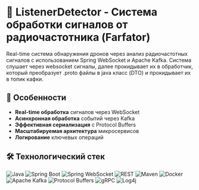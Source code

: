 # 🚀 ListenerDetector - Система обработки сигналов от радиочастотника (Farfator)

Real-time система обнаружения дронов через анализ радиочастотных сигналов с использованием Spring WebSocket и Apache Kafka. Система слушает через websocket сигналы, далее прокидывает их в обработчик, который преобразует .proto файлы в java класс (DTO) и прокидывает их в топик кафки.

## 🌟 Особенности
- **Real-time обработка** сигналов через WebSocket
- **Асинхронная обработка** событий через Kafka
- **Эффективная сериализация** с Protocol Buffers
- **Масштабируемая архитектура** микросервисов
- **Логирование** ключевых операций

## 🛠️ Технологический стек
![Java](https://img.shields.io/badge/Java-ED8B00?style=for-the-badge&logo=openjdk&logoColor=white)
![Spring Boot](https://img.shields.io/badge/Spring_Boot-6DB33F?style=for-the-badge&logo=springboot&logoColor=white)
![Spring WebSocket](https://img.shields.io/badge/Spring_WebSocket-6DB33F?style=for-the-badge&logo=spring&logoColor=white)
![REST](https://img.shields.io/badge/REST-FF6C37?style=for-the-badge&logo=rest&logoColor=white)
![Maven](https://img.shields.io/badge/Maven-C71A36?style=for-the-badge&logo=apachemaven&logoColor=white)
![Docker](https://img.shields.io/badge/Docker-2496ED?style=for-the-badge&logo=docker&logoColor=white)
![Apache Kafka](https://img.shields.io/badge/Apache_Kafka-231F20?style=for-the-badge&logo=apachekafka&logoColor=white)
![Protocol Buffers](https://img.shields.io/badge/Protocol_Buffers-3178C6?style=for-the-badge&logo=protobuf&logoColor=white)
![gRPC](https://img.shields.io/badge/gRPC-4285F4?style=for-the-badge&logo=google&logoColor=white)
![Log4j](https://img.shields.io/badge/Log4j-1F1F1F?style=for-the-badge&logo=apache&logoColor=white)
